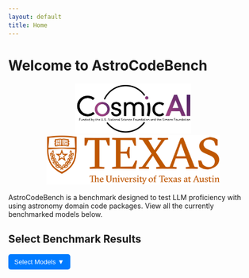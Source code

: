 ```yaml
---
layout: default
title: Home
---
```


# Welcome to AstroCodeBench

<div style="text-align: center; margin-top: 20px;">
  <img src="assets/pics/cosmic_logo.png" alt="Logo" style="height: 100px; margin: 0 10px;">
  <img src="assets/pics/ut_logo.png" alt="Longhorn" style="height: 100px; margin: 0 10px;">
</div>

AstroCodeBench is a benchmark designed to test LLM proficiency with using astronomy domain code packages. View all the currently benchmarked models below.

<h2>Select Benchmark Results</h2>
<div style="position: relative; display: inline-block;">
  <button id="dropdown-btn" style="padding: 8px 12px; background-color: #007BFF; color: white; border: none; cursor: pointer; border-radius: 5px;">
    Select Models ▼
  </button>
  <div id="model-dropdown" style="display: none; position: absolute; background: white; border: 1px solid #ccc; width: 250px; max-height: 250px; overflow-y: auto;">
  </div>
</div>

<canvas id="benchmarkChart" width="800" height="400"></canvas>

<script src="https://cdn.jsdelivr.net/npm/chart.js"></script>
<script>
  let jsonBasePath = "{{ site.baseurl }}/assets/json/";
  const datasets = {
    "benchmark_results_old.json": "Old Benchmark",
    "benchmark_results_new.json": "Colloquial Query Benchmark"
  };

  let chartData = {
    labels: [],
    datasets: []
  };

  let colors = [
    "rgba(255, 99, 132, 0.5)", "rgba(54, 162, 235, 0.5)",
    "rgba(255, 206, 86, 0.5)", "rgba(75, 192, 192, 0.5)",
    "rgba(153, 102, 255, 0.5)", "rgba(255, 159, 64, 0.5)",
    "rgba(201, 203, 207, 0.5)"
  ];

  let borderColors = [
    "rgba(255, 99, 132, 1)", "rgba(54, 162, 235, 1)",
    "rgba(255, 206, 86, 1)", "rgba(75, 192, 192, 1)",
    "rgba(153, 102, 255, 1)", "rgba(255, 159, 64, 1)",
    "rgba(201, 203, 207, 1)"
  ];

  let usedColors = {}; 
  let currentColorIndex = 0;
  let allModels = {}; // Store model names and corresponding dataset

  let ctx = document.getElementById("benchmarkChart").getContext("2d");
  let benchmarkChart = new Chart(ctx, {
    type: "bar",
    data: chartData,
    options: {
      responsive: true,
      maintainAspectRatio: true,
      scales: { y: { beginAtZero: true } },
      plugins: {
        legend: { display: true },
        title: { display: true, text: "Benchmark Evaluation Metrics" }
      }
    }
  });

  const dropdownBtn = document.getElementById("dropdown-btn");
  const dropdownMenu = document.getElementById("model-dropdown");

  dropdownBtn.addEventListener("click", () => {
    dropdownMenu.style.display = dropdownMenu.style.display === "block" ? "none" : "block";
  });

  document.addEventListener("click", (event) => {
    if (!dropdownBtn.contains(event.target) && !dropdownMenu.contains(event.target)) {
      dropdownMenu.style.display = "none";
    }
  });

  async function populateDropdown() {
    dropdownMenu.innerHTML = "";
    allModels = {};

    for (const [file, datasetName] of Object.entries(datasets)) {
      try {
        const response = await fetch(jsonBasePath + file);
        const data = await response.json();
        
        data.forEach((item) => {
          let modelName = item.model?.model;
          if (modelName && !allModels[modelName]) {
            allModels[modelName] = datasetName;
          }
        });
      } catch (error) {
        console.error(`Error loading ${file}:`, error);
      }
    }

    for (const [model, dataset] of Object.entries(allModels)) {
      const label = document.createElement("label");
      label.style.display = "block";
      label.style.cursor = "pointer";
      label.style.padding = "5px";

      const checkbox = document.createElement("input");
      checkbox.type = "checkbox";
      checkbox.value = model;
      checkbox.style.marginRight = "5px";

      checkbox.addEventListener("change", function () {
        if (this.checked) {
          fetchAndProcessData(model, dataset);
        } else {
          removeModelFromChart(model);
        }
      });

      label.appendChild(checkbox);
      label.appendChild(document.createTextNode(`${model} (${dataset})`));
      dropdownMenu.appendChild(label);
    }
  }

  async function fetchAndProcessData(selectedModel, dataset) {
    let selectedFile = dataset === "Colloquial Query Benchmark" ? "benchmark_results_new.json" : "benchmark_results_old.json";
    let fullModelLabel = `${selectedModel} (${dataset})`;

    try {
        const response = await fetch(jsonBasePath + selectedFile);
        const data = await response.json();

        if (chartData.datasets.some(ds => ds.label === fullModelLabel)) {
            console.warn(`${fullModelLabel} is already displayed.`);
            return;
        }

        if (!(fullModelLabel in usedColors)) {
            usedColors[fullModelLabel] = {
                backgroundColor: colors[currentColorIndex % colors.length],
                borderColor: borderColors[currentColorIndex % borderColors.length]
            };
            currentColorIndex++;
        }

        console.log("Fetched JSON Data:", data);
        console.log("Filtered Models:", data.map(item => item.model?.model));

        const modelData = data.filter((item) => item.model?.model === selectedModel);

        if (modelData.length === 0) {
            console.warn(`No data found for model: ${selectedModel}`);
            return;
        }

        const metrics = {
            direct_match: [], fuzzy_match: [], codebleu: [],
            codebertscore: [], codebertscore_rescaled: [],
            code_success: [], syntax_match_score: []
        };

        modelData.forEach((item) => {
            if (item.result) {
                item.result.forEach((result) => {
                    if ("direct_match" in result && result.direct_match !== null) {
                        metrics.direct_match.push(result.direct_match ? 1 : 0);
                    }
                    if ("fuzzy_match" in result && result.fuzzy_match !== null) {
                        metrics.fuzzy_match.push(result.fuzzy_match / 100); 
                    }
                    if ("codebleu" in result && result.codebleu?.codebleu !== null) {
                        metrics.codebleu.push(result.codebleu.codebleu);
                    }
                    if ("codebertscore" in result && result.codebertscore?.F1 !== null) {
                        metrics.codebertscore.push(result.codebertscore.F1);
                    }
                    if ("codebertscore_rescaled" in result && result.codebertscore_rescaled?.F1 !== null) {
                        metrics.codebertscore_rescaled.push(result.codebertscore_rescaled.F1);
                    }
                });
            }

            if (item.result_summary) {
                if ("code_success" in item.result_summary) {
                    metrics.code_success.push(item.result_summary.code_success);
                }
                if ("syntax_match_score" in item.result_summary) {
                    metrics.syntax_match_score.push(item.result_summary.syntax_match_score);
                }
            }
        });

        const averages = {};
        for (const [key, values] of Object.entries(metrics)) {
            averages[key] = values.length
                ? values.reduce((sum, val) => sum + val, 0) / values.length
                : 0;
        }

        updateChart(fullModelLabel, averages);
    } catch (error) {
        console.error("Error fetching or processing JSON data:", error);
    }
}

function updateChart(selectedModel, averages) {
    if (chartData.labels.length === 0) {
        chartData.labels = Object.keys(averages);
    }

    chartData.datasets.push({
        label: selectedModel,
        data: Object.values(averages),
        backgroundColor: usedColors[selectedModel].backgroundColor,
        borderColor: usedColors[selectedModel].borderColor,
        borderWidth: 1
    });

    benchmarkChart.update();
}

  function removeModelFromChart(selectedModel) {
    chartData.datasets = chartData.datasets.filter(ds => ds.label !== selectedModel);
    benchmarkChart.update();
  }

  populateDropdown();
</script>
